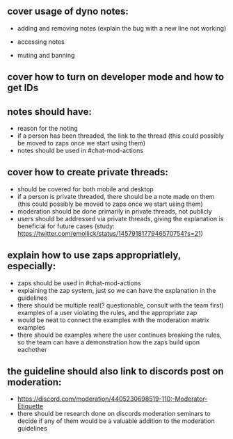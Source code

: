 ## cover usage of dyno notes: 

- adding and removing notes (explain the bug with a new line not working)

- accessing notes

- muting and banning


## cover how to turn on developer mode and how to get IDs

## notes should have: 

- reason for the noting
- if a person has been threaded, the link to the thread (this could possibly be moved to zaps once we start using them)
- notes should be used in #chat-mod-actions

## cover how to create private threads:

- should be covered for both mobile and desktop
- if a person is private threaded, there should be a note made on them (this could possibly be moved to zaps once we start using them)
- moderation should be done primarily in private threads, not publicly
- users should be addressed via private threads, giving the explanation is beneficial for future cases (study: https://twitter.com/emollick/status/1457918177946570754?s=21)

## explain how to use zaps appropriatlely, especially: 

- zaps should be used in #chat-mod-actions
- explaining the zap system, just so we can have the explanation in the guidelines
- there should be multiple real(? questionable, consult with the team first) examples of a user violating the rules, and the appropriate zap
- would be neat to connect the examples with the moderation matrix examples
- there should be examples where the user continues breaking the rules, so the team can have a demonstration how the zaps build upon eachother

## the guideline should also link to discords post on moderation:

- https://discord.com/moderation/4405230698519-110:-Moderator-Etiquette
- there should be research done on discords moderation seminars to decide if any of them would be a valuable addition to the moderation guidelines